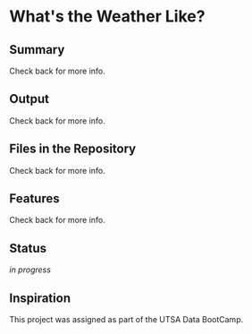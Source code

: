 # What's the Weather Like?
## Summary
Check back for more info.

## Output
Check back for more info.

## Files in the Repository
Check back for more info.

## Features
Check back for more info.

## Status
_in progress_

## Inspiration
This project was assigned as part of the UTSA Data BootCamp.
